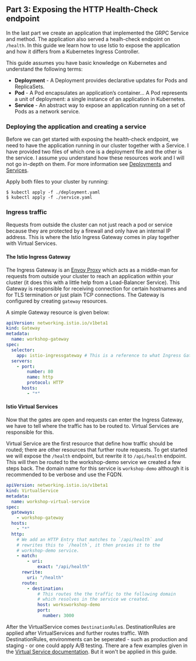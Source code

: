 ## Part 3: Exposing the HTTP Health-Check endpoint

In the last part we create an application that implemented the GRPC Service and method. The application also served a healh-check endpoint on `/health`. In this guide we learn how to use Istio to expose the application and how it differs from a Kubernetes Ingress Controller.

This guide assumes you have basic knowledge on Kubernetes and understand the following terms:

- **Deployment** - A Deployment provides declarative updates for Pods and ReplicaSets.
- **Pod** - A Pod encapsulates an application’s container... A Pod represents a unit of deployment: a single instance of an application in Kubernetes.
- **Service** - An abstract way to expose an application running on a set of Pods as a network service.

### Deploying the application and creating a service

Before we can get started with exposing the health-check endpoint, we need to have the application running in our cluster together with a Service. I have provided two files of which one is a deployment file and the other is the service. I assume you understand how these resources work and I will not go in-depth on them. For more information see [Deployments](https://kubernetes.io/docs/concepts/workloads/controllers/deployment/) and [Services](https://kubernetes.io/docs/concepts/services-networking/service).

Apply both files to your cluster by running:

```
$ kubectl apply -f ./deployment.yaml
$ kubectl apply -f ./service.yaml
```

### Ingress traffic

Requests from outside the cluster can not just reach a pod or service because they are protected by a firewall and only have an internal IP address. This is where the Istio Ingress Gateway comes in play together with Virtual Services.

#### The Istio Ingress Gateway

The Ingress Gateway is an [Envoy Proxy](https://envoyproxy.io/) which acts as a middle-man for requests from outside your cluster to reach an application within your cluster (it does this with a little help from a Load-Balancer Service). This Gateway is responsible for receiving connection for certain hostnames and for TLS termination or just plain TCP connections. The Gateway is configured by creating `gateway` resources.

A simple Gateway resource is given below:

```yaml
apiVersion: networking.istio.io/v1beta1
kind: Gateway
metadata:
  name: workshop-gateway
spec:
  selector:
    app: istio-ingressgateway # This is a reference to what Ingress Gateway must be configured
  servers:
    - port:
        number: 80
        name: http
        protocol: HTTP
      hosts:
        - "*"
```

#### Istio Virtual Services

Now that the gates are open and requests can enter the Ingress Gateway, we have to tell where the traffic has to be routed to. Virtual Services are responsible for this.

Virtual Service are the first resource that define how traffic should be routed; there are other resources that further route requests. To get started we will expose the `/health` endpoint, but rewrite it to `/api/health` endpoint. This will then be routed to the workshop-demo service we created a few steps back. The domain name for this service is `workshop-demo` although it is recommended to be verbose and use the FQDN.

```yaml
apiVersion: networking.istio.io/v1beta1
kind: VirtualService
metadata:
  name: workshop-virtual-service
spec:
  gateways:
    - workshop-gateway
  hosts:
    - "*"
  http:
    # We add an HTTP Entry that matches to `/api/health` and
    # rewrites this to `/health`, it then proxies it to the
    # workshop-demo service.
    - match:
        - uri:
            exact: "/api/health"
      rewrite:
        uri: "/health"
      route:
        - destination:
            # This routes the the traffic to the following domain
            # which resolves in the service we created.
            host: worksworkshop-demo
            port:
              number: 3000
```

After the VirtualService comes `DestinationRule`s. DestinationRules are applied after VirtualServices and further routes traffic. With DestinationRules, environments can be seperated - such as production and staging - or one could apply A/B testing. There are a few examples given in the [Virtual Service documentation](https://istio.io/docs/reference/config/networking/virtual-service). But it won't be applied in this guide.
